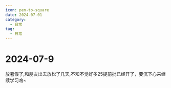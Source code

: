 ```yaml
---
icon: pen-to-square
date: 2024-07-01
category:
  - 日常
tag:
  - 日常
---
```

# 2024-07-9
放暑假了,和朋友出去放松了几天,不知不觉好多25提前批已经开了，要沉下心来继续学习咯~

